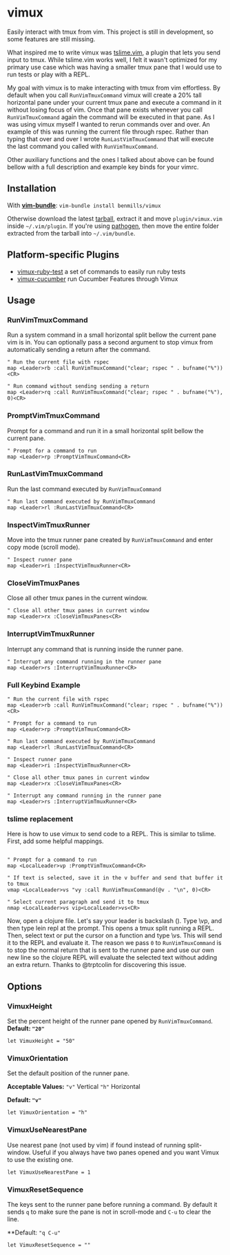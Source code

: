 # vimux

Easily interact with tmux from vim. This project is still in development, so some features are still missing.

What inspired me to write vimux was [tslime.vim](https://github.com/kikijump/tslime.vim), a plugin that lets you send input to tmux. While tslime.vim works well, I felt it wasn't optimized for my primary use case which was having a smaller tmux pane that I would use to run tests or play with a REPL. 

My goal with vimux is to make interacting with tmux from vim effortless. By default when you call `RunVimTmuxCommand` vimux will create a 20% tall horizontal pane under your current tmux pane and execute a command in it without losing focus of vim. Once that pane exists whenever you call `RunVimTmuxCommand` again the command will be executed in that pane. As I was using vimux myself I wanted to rerun commands over and over. An example of this was running the current file through rspec. Rather than typing that over and over I wrote `RunLastVimTmuxCommand` that will execute the last command you called with `RunVimTmuxCommand`. 

Other auxiliary functions and the ones I talked about above can be found bellow with a full description and example key binds for your vimrc.

## Installation

With **[vim-bundle](https://github.com/benmills/vim-bundle)**: `vim-bundle install benmills/vimux`

Otherwise download the latest [tarball](https://github.com/benmills/vimux/tarball/master), extract it and move `plugin/vimux.vim` inside `~/.vim/plugin`. If you're using [pathogen](https://github.com/tpope/vim-pathogen), then move the entire folder extracted from the tarball into `~/.vim/bundle`.

## Platform-specific Plugins

* [vimux-ruby-test](https://github.com/pgr0ss/vimux-ruby-test) a set of commands to easily run ruby tests
* [vimux-cucumber](https://github.com/cloud8421/vimux-cucumber) run Cucumber Features through Vimux

## Usage

### RunVimTmuxCommand
Run a system command in a small horizontal split bellow the current pane vim is in. You can optionally pass a second argument to stop vimux from automatically sending a return after the command.

```viml
" Run the current file with rspec
map <Leader>rb :call RunVimTmuxCommand("clear; rspec " . bufname("%"))<CR>

" Run command without sending sending a return
map <Leader>rq :call RunVimTmuxCommand("clear; rspec " . bufname("%"), 0)<CR>
```

### PromptVimTmuxCommand
Prompt for a command and run it in a small horizontal split bellow the current pane.

```viml
" Prompt for a command to run
map <Leader>rp :PromptVimTmuxCommand<CR>
```

### RunLastVimTmuxCommand
Run the last command executed by `RunVimTmuxCommand`

```viml
" Run last command executed by RunVimTmuxCommand
map <Leader>rl :RunLastVimTmuxCommand<CR>
```

### InspectVimTmuxRunner
Move into the tmux runner pane created by `RunVimTmuxCommand` and enter copy mode (scroll mode).

```viml
" Inspect runner pane
map <Leader>ri :InspectVimTmuxRunner<CR>
```

### CloseVimTmuxPanes
Close all other tmux panes in the current window.

```viml
" Close all other tmux panes in current window
map <Leader>rx :CloseVimTmuxPanes<CR>
```

### InterruptVimTmuxRunner
Interrupt any command that is running inside the runner pane.

```viml
" Interrupt any command running in the runner pane
map <Leader>rs :InterruptVimTmuxRunner<CR>
```

### Full Keybind Example

```viml
" Run the current file with rspec
map <Leader>rb :call RunVimTmuxCommand("clear; rspec " . bufname("%"))<CR>

" Prompt for a command to run
map <Leader>rp :PromptVimTmuxCommand<CR>

" Run last command executed by RunVimTmuxCommand
map <Leader>rl :RunLastVimTmuxCommand<CR>

" Inspect runner pane
map <Leader>ri :InspectVimTmuxRunner<CR>

" Close all other tmux panes in current window
map <Leader>rx :CloseVimTmuxPanes<CR>

" Interrupt any command running in the runner pane
map <Leader>rs :InterruptVimTmuxRunner<CR>
```

### tslime replacement

Here is how to use vimux to send code to a REPL. This is similar to tslime. First, add some helpful mappings.

```viml

" Prompt for a command to run
map <LocalLeader>vp :PromptVimTmuxCommand<CR>

" If text is selected, save it in the v buffer and send that buffer it to tmux
vmap <LocalLeader>vs "vy :call RunVimTmuxCommand(@v . "\n", 0)<CR>

" Select current paragraph and send it to tmux
nmap <LocalLeader>vs vip<LocalLeader>vs<CR>
```

Now, open a clojure file. Let's say your leader is backslash (\). Type \vp, and then type lein repl at the prompt. This opens a tmux split running a REPL. Then, select text or put the cursor on a function and type \vs. This will send it to the REPL and evaluate it. The reason we pass `0` to `RunVimTmuxCommand` is to stop the normal return that is sent to the runner pane and use our own new line so the clojure REPL will evaluate the selected text without adding an extra return. Thanks to @trptcolin for discovering this issue.

## Options

### VimuxHeight
Set the percent height of the runner pane opened by `RunVimTmuxCommand`.
**Default: `"20"`**

```viml
let VimuxHeight = "50"
```

### VimuxOrientation
Set the default position of the runner pane.

**Acceptable Values:**
`"v"` Vertical
`"h"` Horizontal

**Default: `"v"`**

```viml
let VimuxOrientation = "h"
```

### VimuxUseNearestPane
Use nearest pane (not used by vim) if found instead of running split-window.  Useful if you always have two panes opened and you want Vimux to use the existing one.

```viml
let VimuxUseNearestPane = 1
```

### VimuxResetSequence
The keys sent to the runner pane before running a command. By default it sends `q` to make sure the pane is not in scroll-mode and `C-u` to clear the line.

**Default: `"q C-u"`

```viml
let VimuxResetSequence = ""
```
